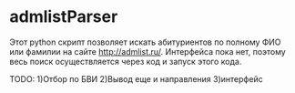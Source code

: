 # admlistParser
Этот python скрипт позволяет искать абитуриентов по полному ФИО или фамилии на сайте http://admlist.ru/.
Интерфейса пока нет, поэтому весь поиск осуществляется через код и запуск этого кода. 

TODO:
1)Отбор по БВИ
2)Вывод еще и направления
3)интерфейс
